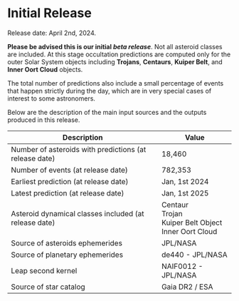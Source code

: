 <!-- 01-2024-initial-release.md -->

# Initial Release

Release date: April 2nd, 2024.

**Please be advised this is our initial _beta release_**. Not all asteroid classes are included. At this stage occultation predictions are computed only for the outer Solar System objects including **Trojans**, **Centaurs**, **Kuiper Belt**, and **Inner Oort Cloud** objects.

The total number of predictions also include a small percentage of events that happen strictly during the day, which are in very special cases of interest to some astronomers.

Below are the description of the main input sources and the outputs produced in this release.

| Description                                            | Value                                                             |
| ------------------------------------------------------ | ----------------------------------------------------------------- |
| Number of asteroids with predictions (at release date) | 18,460                                                            |
| Number of events (at release date)                     | 782,353                                                           |
| Earliest prediction (at release date)                  | Jan, 1st 2024                                                     |
| Latest prediction (at release date)                    | Jan, 1st 2025                                                     |
| Asteroid dynamical classes included (at release date)  | Centaur <br/>Trojan <br/>Kuiper Belt Object <br/>Inner Oort Cloud |
| Source of asteroids ephemerides                        | JPL/NASA                                                          |
| Source of planetary ephemerides                        | de440 - JPL/NASA                                                  |
| Leap second kernel                                     | NAIF0012 - JPL/NASA                                               |
| Source of star catalog                                 | Gaia DR2 / ESA                                                    |
